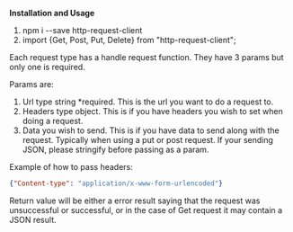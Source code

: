 **Installation and Usage**

1. npm i --save http-request-client
2. import {Get, Post, Put, Delete} from "http-request-client";

Each request type has a handle request function. They have 3 params but only one is required.

Params are:

1. Url type string *required. This is the url you want to do a request to.
2. Headers type object. This is if you have headers you wish to set when doing a request.
3. Data you wish to send. This is if you have data to send along with the request. Typically when using a put or post request. If your sending JSON, please stringify before passing as a param.

Example of how to pass headers:

```json
{"Content-type": "application/x-www-form-urlencoded"}
```

Return value will be either a error result saying that the request was unsuccessful or successful, or in the case of Get request it may contain a JSON result.
